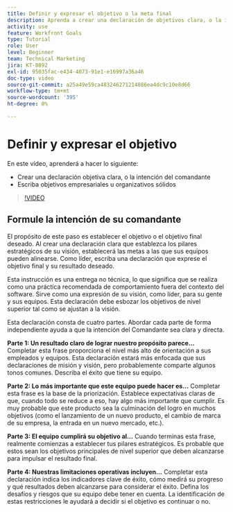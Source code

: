 ```yaml
---
title: Definir y expresar el objetivo o la meta final
description: Aprenda a crear una declaración de objetivos clara, o la intención del comandante, y escriba objetivos empresariales u organizativos sólidos.
activity: use
feature: Workfront Goals
type: Tutorial
role: User
level: Beginner
team: Technical Marketing
jira: KT-8892
exl-id: 95035fac-e434-4073-91e1-e16997a36a46
doc-type: video
source-git-commit: a25a49e59ca483246271214886ea4dc9c10e8d66
workflow-type: tm+mt
source-wordcount: '395'
ht-degree: 0%

---
```


# Definir y expresar el objetivo

En este vídeo, aprenderá a hacer lo siguiente:

* Crear una declaración objetiva clara, o la intención del comandante
* Escriba objetivos empresariales u organizativos sólidos

>[!VIDEO](https://video.tv.adobe.com/v/335186/?quality=12&learn=on)

<!--
Your turn graphic
-->

## Formule la intención de su comandante

El propósito de este paso es establecer el objetivo o el objetivo final deseado. Al crear una declaración clara que establezca los pilares estratégicos de su visión, establecerá las metas a las que sus equipos pueden alinearse. Como líder, escriba una declaración que exprese el objetivo final y su resultado deseado.

Esta instrucción es una entrega no técnica, lo que significa que se realiza como una práctica recomendada de comportamiento fuera del contexto del software. Sirve como una expresión de su visión, como líder, para su gente y sus equipos. Esta declaración debe esbozar los objetivos de nivel superior tal como se ajustan a la visión.

Esta declaración consta de cuatro partes. Abordar cada parte de forma independiente ayuda a que la intención del Comandante sea clara y directa.

**Parte 1: Un resultado claro de lograr nuestro propósito parece...**
Completar esta frase proporciona el nivel más alto de orientación a sus empleados y equipos. Esta declaración estará más enfocada que sus declaraciones de misión y visión, pero probablemente comparte algunos tonos comunes. Describa el éxito que tiene su equipo.

**Parte 2: Lo más importante que este equipo puede hacer es...**
Completar esta frase es la base de la priorización. Establece expectativas claras de que, cuando todo se reduce a eso, hay algo más importante que cumplir. Es muy probable que este producto sea la culminación del logro en muchos objetivos (como el lanzamiento de un nuevo producto, el cambio de marca de su empresa, la entrada en un nuevo mercado, etc.).

**Parte 3: El equipo cumplirá su objetivo al...**
Cuando terminas esta frase, realmente comienzas a establecer tus pilares estratégicos. Es probable que estos sean los objetivos principales de nivel superior que deben alcanzarse para impulsar el resultado final.

**Parte 4: Nuestras limitaciones operativas incluyen...**
Completar esta declaración indica los indicadores clave de éxito, cómo medirá su progreso y qué resultados deben alcanzarse para considerar el éxito. Defina los desafíos y riesgos que su equipo debe tener en cuenta. La identificación de estas restricciones le ayudará a decidir si el objetivo es continuar o no.
